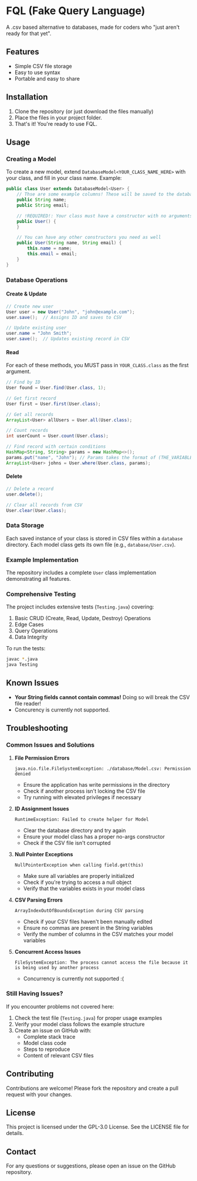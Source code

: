 # FQL (Fake Query Language)

A .csv based alternative to databases, made for coders who "just aren't ready for that yet".

## Features

- Simple CSV file storage
- Easy to use syntax
- Portable and easy to share

## Installation

1. Clone the repository (or just download the files manually)
2. Place the files in your project folder.
3. That's it! You're ready to use FQL.

## Usage

### Creating a Model

To create a new model, extend `DatabaseModel<YOUR_CLASS_NAME_HERE>` with your class, and fill in your class name.
Example:
```java
public class User extends DatabaseModel<User> {
    // Thse are some example columns! These will be saved to the database
    public String name;
    public String email;

    // !REQUIRED!: Your class must have a constructor with no arguments
    public User() {
    }

    // You can have any other constructors you need as well
    public User(String name, String email) {
        this.name = name;
        this.email = email;
    }
}
```

### Database Operations

#### Create & Update
```java
// Create new user
User user = new User("John", "john@example.com");
user.save();  // Assigns ID and saves to CSV

// Update existing user
user.name = "John Smith";
user.save();  // Updates existing record in CSV
```

#### Read
For each of these methods, you MUST pass in `YOUR_CLASS.class` as the first argument.
```java
// Find by ID
User found = User.find(User.class, 1);

// Get first record
User first = User.first(User.class);

// Get all records
ArrayList<User> allUsers = User.all(User.class);

// Count records
int userCount = User.count(User.class);

// Find record with certain conditions
HashMap<String, String> params = new HashMap<>();
params.put("name", "John"); // Params takes the format of (THE_VARIABLE, WHAT_YOU_WANT_THE_VALUE_TO_BE)
ArrayList<User> johns = User.where(User.class, params);
```

#### Delete
```java
// Delete a record
user.delete();

// Clear all records from CSV
User.clear(User.class);
```

### Data Storage

Each saved instance of your class is stored in CSV files within a `database` directory. Each model class gets its own file (e.g., `database/User.csv`).

### Example Implementation

The repository includes a complete `User` class implementation demonstrating all features.

### Comprehensive Testing

The project includes extensive tests (`Testing.java`) covering:

1. Basic CRUD (Create, Read, Update, Destroy) Operations
2. Edge Cases
3. Query Operations
4. Data Integrity

To run the tests:
```bash
javac *.java
java Testing
```

## Known Issues
- **Your String fields cannot contain commas!** Doing so will break the CSV file reader!
- Concurency is currently not supported.

## Troubleshooting

### Common Issues and Solutions

1. **File Permission Errors**
   ```
   java.nio.file.FileSystemException: ./database/Model.csv: Permission denied
   ```
   - Ensure the application has write permissions in the directory
   - Check if another process isn't locking the CSV file
   - Try running with elevated privileges if necessary

2. **ID Assignment Issues**
   ```
   RuntimeException: Failed to create helper for Model
   ```
   - Clear the database directory and try again
   - Ensure your model class has a proper no-args constructor
   - Check if the CSV file isn't corrupted

3. **Null Pointer Exceptions**
   ```
   NullPointerException when calling field.get(this)
   ```
   - Make sure all variables are properly initialized
   - Check if you're trying to access a null object
   - Verify that the variables exists in your model class

4. **CSV Parsing Errors**
   ```
   ArrayIndexOutOfBoundsException during CSV parsing
   ```
   - Check if your CSV files haven't been manually edited
   - Ensure no commas are present in the String variables
   - Verify the number of columns in the CSV matches your model variables

5. **Concurrent Access Issues**
   ```
   FileSystemException: The process cannot access the file because it is being used by another process
   ```
   - Concurrency is currently not supported :(

### Still Having Issues?

If you encounter problems not covered here:
1. Check the test file (`Testing.java`) for proper usage examples
2. Verify your model class follows the example structure
3. Create an issue on GitHub with:
   - Complete stack trace
   - Model class code
   - Steps to reproduce
   - Content of relevant CSV files

## Contributing

Contributions are welcome! Please fork the repository and create a pull request with your changes.

## License

This project is licensed under the GPL-3.0 License. See the LICENSE file for details.

## Contact

For any questions or suggestions, please open an issue on the GitHub repository.
